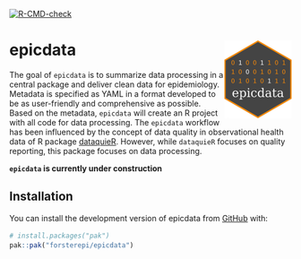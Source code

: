 
[![R-CMD-check](https://github.com/forsterepi/epicdata/actions/workflows/R-CMD-check.yaml/badge.svg)](https://github.com/forsterepi/epicdata/actions/workflows/R-CMD-check.yaml)

# epicdata <img src="man/figures/logo.png" align="right" height="139"/>

The goal of `epicdata` is to summarize data processing in a central
package and deliver clean data for epidemiology. Metadata is specified
as YAML in a format developed to be as user-friendly and comprehensive
as possible. Based on the metadata, `epicdata` will create an R project
with all code for data processing. The `epicdata` workflow has been
influenced by the concept of data quality in observational health data
of R package
[dataquieR](https://dataquality.qihs.uni-greifswald.de/IntroductoryTutorial.html).
However, while `dataquieR` focuses on quality reporting, this package
focuses on data processing.

**`epicdata` is currently under construction**

## Installation

You can install the development version of epicdata from
[GitHub](https://github.com/) with:

``` r
# install.packages("pak")
pak::pak("forsterepi/epicdata")
```
